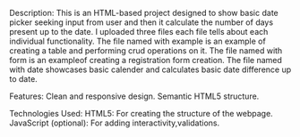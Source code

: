 Description:
This is an HTML-based project designed to show basic date picker seeking input from user and then it calculate the number of days present up to the date. 
I uploaded three files each file tells about each individual functionality.
The file named with example is an example of creating a table and performing crud operations on it. 
The file named with form is an exampleof creating a registration form creation.
The file named with date showcases basic calender and calculates basic date difference up to date.

Features:
Clean and responsive design.
Semantic HTML5 structure.

Technologies Used:
HTML5: For creating the structure of the webpage.
JavaScript (optional): For adding interactivity,validations.
